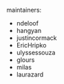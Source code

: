 maintainers:
- ndeloof
- hangyan
- justincormack 
- EricHripko
- ulyssessouza
- glours
- milas
- laurazard
